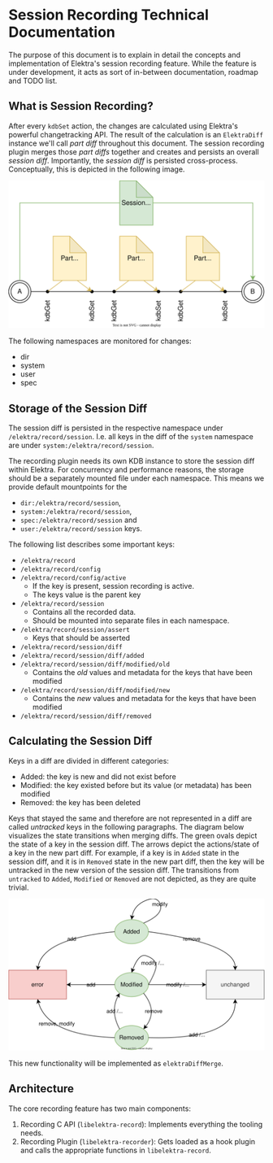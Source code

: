 # Session Recording Technical Documentation

The purpose of this document is to explain in detail the concepts and implementation of Elektra's session recording feature.
While the feature is under development, it acts as sort of in-between documentation, roadmap and TODO list.

## What is Session Recording?

After every `kdbSet` action, the changes are calculated using Elektra's powerful changetracking API.
The result of the calculation is an `ElektraDiff` instance we'll call _part diff_ throughout this document.
The session recording plugin merges those _part diffs_ together and creates and persists an overall _session diff_.
Importantly, the _session diff_ is persisted cross-process.
Conceptually, this is depicted in the following image.

![Session vs Part diff](../images/elektra-record/recording-part-diff.svg)

The following namespaces are monitored for changes:

- dir
- system
- user
- spec

## Storage of the Session Diff

The session diff is persisted in the respective namespace under `/elektra/record/session`.
I.e. all keys in the diff of the `system` namespace are under `system:/elektra/record/session`.

The recording plugin needs its own KDB instance to store the session diff within Elektra.
For concurrency and performance reasons, the storage should be a separately mounted file under each namespace.
This means we provide default mountpoints for the

- `dir:/elektra/record/session`,
- `system:/elektra/record/session`,
- `spec:/elektra/record/session` and
- `user:/elektra/record/session`
  keys.

The following list describes some important keys:

- `/elektra/record`
- `/elektra/record/config`
- `/elektra/record/config/active`
  - If the key is present, session recording is active.
  - The keys value is the parent key
- `/elektra/record/session`
  - Contains all the recorded data.
  - Should be mounted into separate files in each namespace.
- `/elektra/record/session/assert`
  - Keys that should be asserted
- `/elektra/record/session/diff`
- `/elektra/record/session/diff/added`
- `/elektra/record/session/diff/modified/old`
  - Contains the _old_ values and metadata for the keys that have been modified
- `/elektra/record/session/diff/modified/new`
  - Contains the _new_ values and metadata for the keys that have been modified
- `/elektra/record/session/diff/removed`

## Calculating the Session Diff

Keys in a diff are divided in different categories:

- Added: the key is new and did not exist before
- Modified: the key existed before but its value (or metadata) has been modified
- Removed: the key has been deleted

Keys that stayed the same and therefore are not represented in a diff are called _untracked_ keys in the following paragraphs.
The diagram below visualizes the state transitions when merging diffs.
The green ovals depict the state of a key in the session diff.
The arrows depict the actions/state of a key in the new part diff.
For example, if a key is in `Added` state in the session diff, and it is in `Removed` state in the new part diff, then the key will be untracked in the new version of the session diff.
The transitions from `untracked` to `Added`, `Modified` or `Removed` are not depicted, as they are quite trivial.

![Key states in recording](../images/elektra-record/recording-key-states.svg)

This new functionality will be implemented as `elektraDiffMerge`.

## Architecture

The core recording feature has two main components:

1. Recording C API (`libelektra-record`): Implements everything the tooling needs.
2. Recording Plugin (`libelektra-recorder`): Gets loaded as a hook plugin and calls the appropriate functions in `libelektra-record`.

